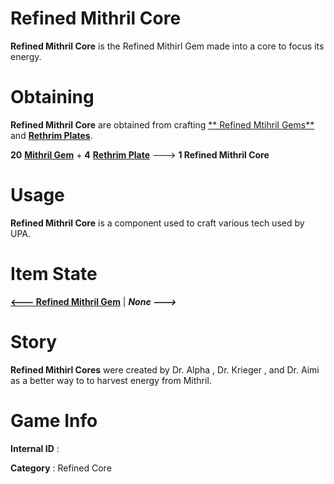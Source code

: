 # Refined Mithril Core

**Refined Mithril Core** is the Refined Mithirl Gem made into a core to focus its energy.

# Obtaining

**Refined Mithril Core** are obtained from crafting [** Refined Mtihril Gems**](https://github.com/AlphaMC0/Lone-Martian/blob/main/Refined%20Mithril%20Gem.md) and [**Rethrim Plates**]().

**20** [**Mithril Gem**](https://github.com/AlphaMC0/Lone-Martian/blob/main/Mithril%20Gem.md) + **4** [**Rethrim Plate**]() ---> **1 Refined Mithril Core**

# Usage

**Refined Mithril Core** is a component used to craft various tech used by UPA.

# Item State

[**<--- Refined Mithril Gem**](https://github.com/AlphaMC0/Lone-Martian/blob/main/Refined%20Mithril%20Gem.md) | ***None --->***

# Story

**Refined Mithirl Cores** were created by Dr. Alpha , Dr. Krieger , and Dr. Aimi as a better way to to harvest energy from Mithril.

# Game Info

**Internal ID** : 

**Category** : Refined Core
